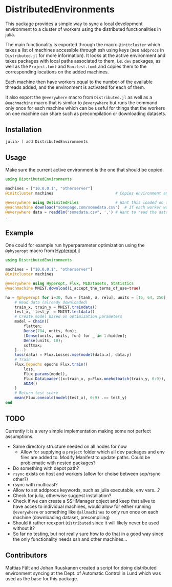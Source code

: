 # DistributedEnvironments

This package provides a simple way to sync a local development environment to a cluster of workers using the distributed functionalities in julia. 

The main functionality is exported through the macro `@initcluster` which takes a list of machines accessible through ssh using keys (see `addprocs` in `Distributed.jl` for more information).
It looks at the active environment and takes packages with local paths associated to them, i.e. `dev` packages,
as well as the `Project.toml` and `Manifest.toml` and copies them to the corresponding locations on the added machines.

Each machine then have workers equal to the number of the available threads added, and the environment is activated for each of them. 

It also export the `@everywhere` macro from `Distributed.jl` as well as a `@eachmachine` macro that is similar to `@everywhere` but runs
the command only once for each machine which can be useful for things that the workers on one machine can share such as precompilation or
downloading datasets.

## Installation

```julia
julia> ] add DistributedEnvironments
```

## Usage

Make sure the current active environment is the one that should be copied.

```julia
using DistributedEnvironments

machines = ["10.0.0.1", "otherserver"]
@initcluster machines                           # Copies environment and sets up workers on all machines

@everywhere using DelimitedFiles                # Want this loaded on all machines
@eachmachine download("somepage.com/somedata.csv")  # If each worker wants same data we only need to download once per machine
@everywhere data = readdlm("somedata.csv", ',') # Want to read the data everywhere
...
```

## Example

One could for example run hyperparameter optimization using the `@phyperopt` macro from [Hypteropt.jl](https://github.com/baggepinnen/Hyperopt.jl)
```julia
using DistributedEnvironments

machines = ["10.0.0.1", "otherserver"]
@initcluster machines 

@everywhere using Hyperopt, Flux, MLDatasets, Statistics
@eachmachine MNIST.download(i_accept_the_terms_of_use=true)

ho = @phyperopt for i=30, fun = [tanh, σ, relu], units = [16, 64, 256], hidden = 1:5, epochs = 1:7
    # Read data (already downloaded)
    train_x, train_y = MNIST.traindata()
    test_x,  test_y  = MNIST.testdata()
    # Create model based on optimization parameters
    model = Chain([
        flatten; 
        Dense(784, units, fun);
        [Dense(units, units, fun) for _ in 1:hidden];
        Dense(units, 10); 
        softmax;
    ]...)
    loss(data) = Flux.Losses.mse(model(data.x), data.y)
    # Train
    Flux.@epochs epochs Flux.train!(
        loss, 
        Flux.params(model), 
        Flux.DataLoader((x=train_x, y=Flux.onehotbatch(train_y, 0:9)), batchsize=16, shuffle=true), 
        ADAM()
    )
    # Return test score
    mean(Flux.onecold(model(test_x), 0:9) .== test_y)
end
```

## TODO

Currently it is a very simple implementation making some not perfect assumptions.

* Same directory structure needed on all nodes for now
    * Allow for supplying a `project` folder which all dev packages and env files are added to. Modify Manifest to update paths. Could be problematic with nested packages?
* Do something with depot path?
* `rsync` exists on host and workers (allow for choise between scp/rsync other?)
* rsync with multicast?
* Allow to set addprocs keywords, such as julia executable, env vars...?
* Check for julia, otherwise suggest installation?
* Check if we can create a SSHManager object and keep that alive to have acces to individual machines, would allow for either running `@everywhere` or something like `@allmachines` to only run once on each machine (downloading dataset, precompiling)
* Should it rather reexport `Distributed` since it will likely never be used without it?
* So far no testing, but not really sure how to do that in a good way since the only functionality needs ssh and other machines...

## Contributors

Mattias Fält and Johan Ruuskanen created a script for doing distributed environment syncing at the Dept. of Automatic Control in Lund which was used as the base for this package.
